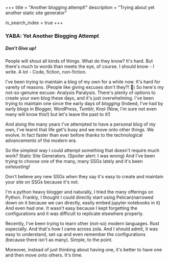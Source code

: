 +++
title = "Another blogging attempt!"
description = "Trying about yet another static site generator"

in_search_index = true
+++

### YABA: Yet Another Blogging Attempt

##### Don't Give up!
People will shout all kinds of things. What do they know? It's hard. But there's much to words than meets the eye, of course. I should know - I write. A lot - Code, fiction, non-fiction. 


I've been trying to maintain a blog of my own for a while now. It's hard for vareity of reasons. (People like giving excuses don't they?! 🤣) So here's my not-so-genuine excuse: Analysis Paralysis. There's plenty of options to create your own blog these days, and it's just overwhelming. I've been trying to maintain one since the early days of *blogging* (Indeed, I've had by early blogs in Blogger, WordPress, Tumblr, Knol (Now, I'm sure not even many will know this!) but let's leave the past to it!)

And along the many years I've attempted to have a personal blog of my own, I've learnt that life get's busy and we move onto other things. We evolve. In fact faster than ever before thanks to the technological advancements of the modern era. 

So the simplest way I could attempt something that doesn't require much work? Static Site Generators. (Spoiler alert: I was wrong) And I've been trying to choose one of the many, many SSGs lately and it's been *exhausting!* 

Don't believe any new SSGs when they say it's easy to create and maintain your site on SSGs because it's not.

I'm a python heavy blogger and naturally, I tried the many offerings on Python. Frankly, I thought I could directly start using Pelican(narrowed down on it because we can directly, easily embed jupyter notebooks in it)
And even had one. It wasn't easy because I kept forgetting the configurations and it was difficult to replicate elsewhere properly.

Recently, I've been trying to learn other (not-so) modern languages. Rust especially. And that's how I came across zola. And I should admit, it was easy to understand, set-up and even remember the configurations (because there isn't as many). Simple, to the point. 

Moreover, instead of just thinking about having one, it's better to have one and then move onto others. It's time. 